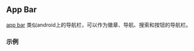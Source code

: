 ## App Bar

[app bar](https://www.google.com/design/spec/layout/structure.html#structure-app-bar) 类似android上的导航栏，可以作为徽章、导航、搜索和按钮的导航栏。

### 示例
